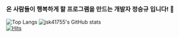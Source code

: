 ### 온 사람들이 행복하게 할 프로그램을 만드는 개발자 정승규 입니다! 👋

<!--
**jsk41755/jsk41755** is a ✨ _special_ ✨ repository because its `README.md` (this file) appears on your GitHub profile.

Here are some ideas to get you started:

- 🔭 I’m currently working on ...
- 🌱 I’m currently learning ...
- 👯 I’m looking to collaborate on ...
- 🤔 I’m looking for help with ...
- 💬 Ask me about ...
- 📫 How to reach me: ...
- 😄 Pronouns: ...
- ⚡ Fun fact: ...
-->

![Top Langs](https://github-readme-stats.vercel.app/api/top-langs/?username=jsk41755&layout=compact&theme=gruvbox)
![jsk41755's GitHub stats](https://github-readme-stats.vercel.app/api?username=jsk41755&show_icons=true&theme=gruvbox)  
[![Hits](https://hits.seeyoufarm.com/api/count/incr/badge.svg?url=https%3A%2F%2Fgithub.com%2Fjsk41755%2Fhit-counter&count_bg=%2379C83D&title_bg=%23555555&icon=android.svg&icon_color=%2335FF00&title=Visitor&edge_flat=false)](https://hits.seeyoufarm.com)
